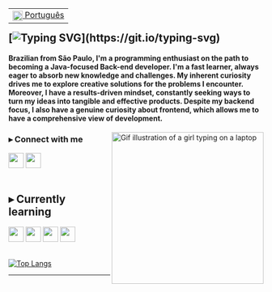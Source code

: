 <table align="right">
 <tr><td><a href="https://github.com/arodlima/arodlima/blob/main/README-pt.md"><img src="https://user-images.githubusercontent.com/104288946/236088575-e4a45f5c-5ba0-4b29-a65f-3046bee80d2b.png" alt="Brazil's flag" align="center" width="20px"> Português</a></td></tr>
</table>

[![Typing SVG](https://readme-typing-svg.demolab.com?font=NTR&size=43&pause=1000&color=778DA9&vCenter=true&width=435&lines=Hi!+Andreza+here.)](https://git.io/typing-svg)
---

#### Brazilian from São Paulo, I'm a programming enthusiast on the path to becoming a Java-focused Back-end developer. I'm a fast learner, always eager to absorb new knowledge and challenges. My inherent curiosity drives me to explore creative solutions for the problems I encounter. Moreover, I have a results-driven mindset, constantly seeking ways to turn my ideas into tangible and effective products. Despite my backend focus, I also have a genuine curiosity about frontend, which allows me to have a comprehensive view of development.

<img src="https://github.com/arodlima/arodlima/assets/104288946/58a008a3-795d-4415-8190-579787f65dbb" align="right" width="300px" alt="Gif illustration of a girl typing on a laptop" />

### ▸ Connect with me
<div class"socials">
  <a href="https://www.linkedin.com/in/andreza-lima/" target="_blank">
    <img height="30em" src="https://img.shields.io/badge/LinkedIn-415A77?style=for-the-badge&logo=linkedin&logoColor=f2f2f2"/></a>
  <a href="mailto:andrezalima.co@gmail.com" target="_blank">
    <img height="30em" src="https://img.shields.io/badge/Email-415A77?style=for-the-badge&logo=gmail&logoColor=f2f2f2"/></a>
</div>
<br>

<!--
## ▸ Skills

<div class="skills">
  <img height="30em" src="https://img.shields.io/badge/HTML-778DA9?style=for-the-badge&logo=html5&logoColor=E0E1DD">
  <img height="30em" src="https://img.shields.io/badge/CSS-778DA9?style=for-the-badge&logo=css3&logoColor=E0E1DD">
  <img height="30em" src="https://img.shields.io/badge/JavaScript-778DA9?style=for-the-badge&logo=javascript&logoColor=E0E1DD">
  <img height="30em" src="https://img.shields.io/badge/Git-778DA9?style=for-the-badge&logo=git&logoColor=E0E1DD">
</div> -->

## ▸ Currently learning

<div class="learning">
  <img height="30em" src="https://img.shields.io/badge/JAVA-15616d?style=for-the-badge&logo=java&logoColor=E0E1DD">
  <img height="30em" src="https://img.shields.io/badge/Spring-15616d?style=for-the-badge&logo=spring&logoColor=E0E1DD">
  <img height="30em" src="https://img.shields.io/badge/MySQL-15616d?style=for-the-badge&logo=mysql&logoColor=E0E1DD">
  <img height="30em" src="https://img.shields.io/badge/Angular-15616d?style=for-the-badge&logo=angular&logoColor=E0E1DD">
</div>
<br>

[![Top Langs](https://github-readme-stats.vercel.app/api/top-langs/?username=arodlima&layout=compact&theme=city_lights)](https://github.com/anuraghazra/github-readme-stats)

---
